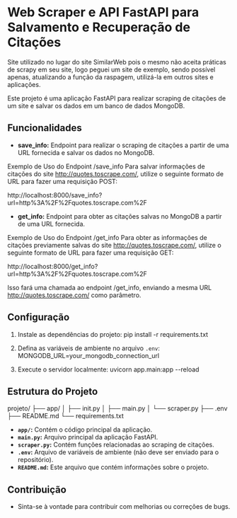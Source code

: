 # Web Scraper e API FastAPI para Salvamento e Recuperação de Citações

Site utilizado no lugar do site SimilarWeb pois o mesmo não aceita práticas de scrapy em seu site, logo peguei um site de exemplo, sendo possível apenas, atualizando a função da raspagem, utilizá-la em outros sites e aplicações.

Este projeto é uma aplicação FastAPI para realizar scraping de citações de um site e salvar os dados em um banco de dados MongoDB.

## Funcionalidades

- **save_info:** Endpoint para realizar o scraping de citações a partir de uma URL fornecida e salvar os dados no MongoDB.

Exemplo de Uso do Endpoint /save_info
Para salvar informações de citações do site http://quotes.toscrape.com/, utilize o seguinte formato de URL para fazer uma requisição POST:

http://localhost:8000/save_info?url=http%3A%2F%2Fquotes.toscrape.com%2F


- **get_info:** Endpoint para obter as citações salvas no MongoDB a partir de uma URL fornecida.

Exemplo de Uso do Endpoint /get_info
Para obter as informações de citações previamente salvas do site http://quotes.toscrape.com/, utilize o seguinte formato de URL para fazer uma requisição GET:

http://localhost:8000/get_info?url=http%3A%2F%2Fquotes.toscrape.com%2F

Isso fará uma chamada ao endpoint /get_info, enviando a mesma URL http://quotes.toscrape.com/ como parâmetro. 

## Configuração

1. Instale as dependências do projeto:
pip install -r requirements.txt


2. Defina as variáveis de ambiente no arquivo `.env`:
MONGODB_URL=your_mongodb_connection_url


3. Execute o servidor localmente:
uvicorn app.main:app --reload


## Estrutura do Projeto

projeto/
├── app/
│ ├── init.py
│ ├── main.py
│ └── scraper.py
├── .env
├── README.md
└── requirements.txt



- **`app/`:** Contém o código principal da aplicação.
- **`main.py`:** Arquivo principal da aplicação FastAPI.
- **`scraper.py`:** Contém funções relacionadas ao scraping de citações.
- **`.env`:** Arquivo de variáveis de ambiente (não deve ser enviado para o repositório).
- **`README.md`:** Este arquivo que contém informações sobre o projeto.

## Contribuição

- Sinta-se à vontade para contribuir com melhorias ou correções de bugs.
